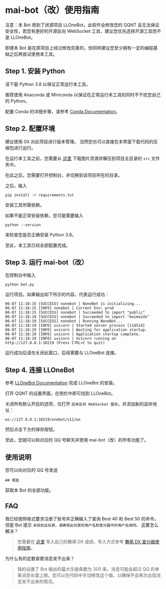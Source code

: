 # mai-bot（改）使用指南

注意：本 Bot 用到了闭源项目 LLOneBot，此软件会修改您的 QQNT 且无法保证安全性，若您有更好的开源反向 WebSocket 工具，建议您优先选择开源工具而不是 LLOneBot。

即便本 Bot 是在原项目上经过修改完善的，但同样建议您至少拥有一定的编程基础之后再尝试使用本工具。

## Step 1. 安装 Python

请下载 Python 3.8 以保证正常运行本工具。

推荐使用 Anaconda 或 Miniconda 以保证在正常运行本工具的同时不干扰您自己的 Python。

配置 Conda 的详细步骤，请参考 [Conda Documentation](https://docs.conda.io/en/latest/)。

## Step 2. 配置环境

建议使用 Git 对此项目进行版本管理。
当然您也可以直接在本界面下载代码的压缩包进行运行。

在运行本工具之前，您需要从 [这里](https://www.diving-fish.com/maibot/static.zip) 下载图片资源并解压到项目主目录的 `src` 文件夹中。

在此之后，您需要打开控制台，并切换到该项目所在的目录。

之后，输入
```
pip install -r requirements.txt
```
安装工具所需依赖。

如果不能正常安装依赖，您可能需要输入
```
python --version
```
来检查您是否正确安装 Python 3.8。

至此，本工具已经全部配置完成。

## Step 3. 运行 mai-bot（改）

在控制台中输入
```
python bot.py
```
运行项目。如果输出如下所示的内容，代表运行成功：
```
06-07 11:18:15 [SUCCESS] nonebot | NoneBot is initializing...
06-07 11:18:15 [INFO] nonebot | Current Env: prod
06-07 11:18:15 [SUCCESS] nonebot | Succeeded to import "public"
06-07 11:18:19 [SUCCESS] nonebot | Succeeded to import "maimaidx"
06-07 11:18:19 [SUCCESS] nonebot | Running NoneBot...
06-07 11:18:19 [INFO] uvicorn | Started server process [114514]
06-07 11:18:19 [INFO] uvicorn | Waiting for application startup.
06-07 11:18:19 [INFO] uvicorn | Application startup complete.
06-07 11:18:19 [INFO] uvicorn | Uvicorn running on http://127.0.0.1:10219 (Press CTRL+C to quit)
```
运行成功后请勿关闭此窗口，后续需要与 LLOneBot 连接。

## Step 4. 连接 LLOneBot

参考 [LLOneBot Documentation](https://llonebot.github.io/zh-CN/guide/getting-started) 完成 LLOneBot 的安装。

打开 QQNT 的设置界面，在侧栏中即可找到 LLOneBot。

关闭所有默认开启的选项，仅打开 `启用反向 WebSocket 服务`，并添加新的监听地址：
```
ws://127.0.0.1:10219/onebot/v11/ws
```
然后点击下方的保存按钮。

至此，您就可以和对应的 QQ 号聊天并使用 mai-bot（改）的所有功能了。

## 使用说明

您可以向对应的 QQ 号发送
```
## 帮助
```
获取本 Bot 的全部功能。

## FAQ

我已经按照格式要求注册了账号并正确输入了查询 Best 40 和 Best 50 的命令，但是 Bot 提示 `未找到此玩家，请确保此玩家的用户名和查分器中的用户名相同。` 这要怎么解决？
> 您需要在 [这里](https://www.diving-fish.com/) 导入自己的舞萌 DX 成绩，导入方式参考 [舞萌 DX 查分器使用指南](https://www.diving-fish.com/maimaidx/prober_guide)。

为什么有的定数查歌消息发不出来？
> 我的设置了 Bot 输出的最大乐曲条数为 300 条，消息可能会超过 QQ 的单条消息长度上限。您可以在代码中手动修改这个值，以确保不会再次出现消息发不出来的情况。